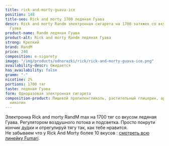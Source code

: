 ```yaml
---
title: rick-and-morty-guava-ice
position: 148
title-seo: Rick and morty 1700 ледяная Гуава
descr: Rick and morty Randm электронная сигарета на 1700 затяжек со вкусом ледяная
  Гуава
product-name: Randm ледяная Гуава
product-alt: Rick and morty Randm ледяная Гуава
strong: Крепкий
brand: RandM
price: 240
composition: e-sigarety
image: "/img/products/odnorazki/rick/rick-and-morty-guava-ice.png"
availability-descr: Ожидается
has_availability: false
gramm: "-"
nicotine: 2%
portions: 1700 тяг
taste: ледяная Гуава
form: Одноразовая электронная сигарета
composition-product: Пищевой пропиленгликоль, растительный глицерин, ароматизатор,
  никотин
---
```


Электронка Rick and morty ️RandM max на 1700 тяг со вкусом ледяная Гуава. Регулятором воздушного потока и подсветка. Просто покрути кончик дудки и отрегулируй тягу так, как тебе нравится.<br>
Не забываем что у Rick And Morty более 10 вкусов : [смотреть всю линейку Fumari](/pods-rick-and-morty).
